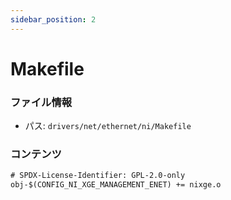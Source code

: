 ```yaml
---
sidebar_position: 2
---
```

# Makefile

### ファイル情報

- パス: `drivers/net/ethernet/ni/Makefile`

### コンテンツ

```txt
# SPDX-License-Identifier: GPL-2.0-only
obj-$(CONFIG_NI_XGE_MANAGEMENT_ENET) += nixge.o

```
